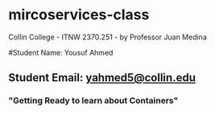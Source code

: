 # mircoservices-class
Collin College - ITNW 2370.251 - by Professor Juan Medina


#Student Name: Yousuf Ahmed
## Student Email: yahmed5@collin.edu
### "Getting Ready to learn about Containers"

